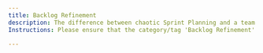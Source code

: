 ```yaml
---
title: Backlog Refinement
description: The difference between chaotic Sprint Planning and a team delivering predictably.
Instructions: Please ensure that the category/tag 'Backlog Refinement' is only applied to content specifically related to the process of improving and clarifying the product backlog, distinguishing it from chaotic Sprint Planning and focusing on how a team can deliver predictably.

---
```


